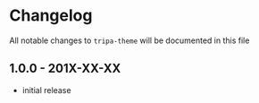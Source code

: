 # Changelog

All notable changes to `tripa-theme` will be documented in this file

## 1.0.0 - 201X-XX-XX

- initial release
